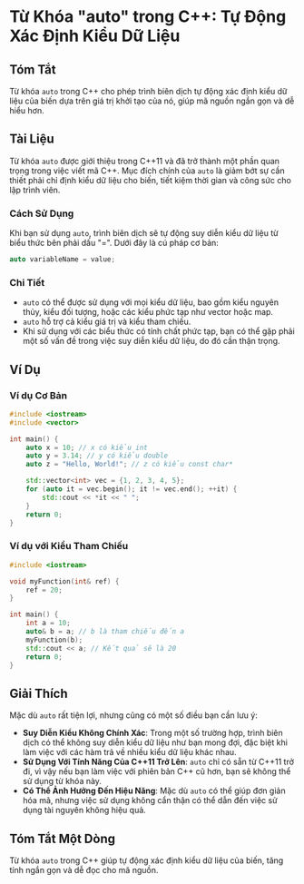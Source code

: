 <!--
Meta Description: # Từ Khóa "auto" trong C++: Tự Động Xác Định Kiểu Dữ Liệu ## Tóm Tắt Từ khóa `auto` trong C++ cho phép trình biên dịch tự động xác định kiểu dữ liệu c...
Meta Keywords: kiểu, auto, liệu, dụng, trong
-->

# Từ Khóa "auto" trong C++: Tự Động Xác Định Kiểu Dữ Liệu

## Tóm Tắt
Từ khóa `auto` trong C++ cho phép trình biên dịch tự động xác định kiểu dữ liệu của biến dựa trên giá trị khởi tạo của nó, giúp mã nguồn ngắn gọn và dễ hiểu hơn.

## Tài Liệu
Từ khóa `auto` được giới thiệu trong C++11 và đã trở thành một phần quan trọng trong việc viết mã C++. Mục đích chính của `auto` là giảm bớt sự cần thiết phải chỉ định kiểu dữ liệu cho biến, tiết kiệm thời gian và công sức cho lập trình viên. 

### Cách Sử Dụng
Khi bạn sử dụng `auto`, trình biên dịch sẽ tự động suy diễn kiểu dữ liệu từ biểu thức bên phải dấu "=". Dưới đây là cú pháp cơ bản:

```cpp
auto variableName = value;
```

### Chi Tiết
- `auto` có thể được sử dụng với mọi kiểu dữ liệu, bao gồm kiểu nguyên thủy, kiểu đối tượng, hoặc các kiểu phức tạp như vector hoặc map.
- `auto` hỗ trợ cả kiểu giá trị và kiểu tham chiếu.
- Khi sử dụng với các biểu thức có tính chất phức tạp, bạn có thể gặp phải một số vấn đề trong việc suy diễn kiểu dữ liệu, do đó cần thận trọng.

## Ví Dụ
### Ví dụ Cơ Bản
```cpp
#include <iostream>
#include <vector>

int main() {
    auto x = 10; // x có kiểu int
    auto y = 3.14; // y có kiểu double
    auto z = "Hello, World!"; // z có kiểu const char*

    std::vector<int> vec = {1, 2, 3, 4, 5};
    for (auto it = vec.begin(); it != vec.end(); ++it) {
        std::cout << *it << " ";
    }
    return 0;
}
```

### Ví dụ với Kiểu Tham Chiếu
```cpp
#include <iostream>

void myFunction(int& ref) {
    ref = 20;
}

int main() {
    int a = 10;
    auto& b = a; // b là tham chiếu đến a
    myFunction(b);
    std::cout << a; // Kết quả sẽ là 20
    return 0;
}
```

## Giải Thích
Mặc dù `auto` rất tiện lợi, nhưng cũng có một số điều bạn cần lưu ý:
- **Suy Diễn Kiểu Không Chính Xác**: Trong một số trường hợp, trình biên dịch có thể không suy diễn kiểu dữ liệu như bạn mong đợi, đặc biệt khi làm việc với các hàm trả về nhiều kiểu dữ liệu khác nhau.
- **Sử Dụng Với Tính Năng Của C++11 Trở Lên**: `auto` chỉ có sẵn từ C++11 trở đi, vì vậy nếu bạn làm việc với phiên bản C++ cũ hơn, bạn sẽ không thể sử dụng từ khóa này.
- **Có Thể Ảnh Hưởng Đến Hiệu Năng**: Mặc dù `auto` có thể giúp đơn giản hóa mã, nhưng việc sử dụng không cẩn thận có thể dẫn đến việc sử dụng tài nguyên không hiệu quả.

## Tóm Tắt Một Dòng
Từ khóa `auto` trong C++ giúp tự động xác định kiểu dữ liệu của biến, tăng tính ngắn gọn và dễ đọc cho mã nguồn.